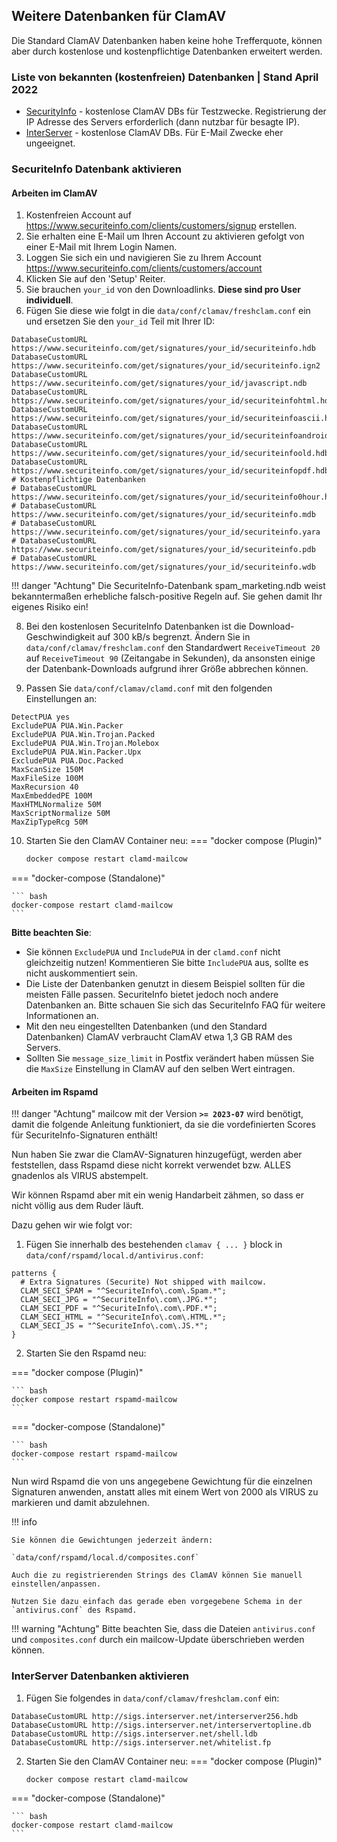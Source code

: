 ## Weitere Datenbanken für ClamAV

Die Standard ClamAV Datenbanken haben keine hohe Trefferquote, können aber durch kostenlose und kostenpflichtige Datenbanken erweitert werden.

### Liste von bekannten (kostenfreien) Datenbanken | Stand April 2022

- [SecurityInfo](https://www.securiteinfo.com/) - kostenlose ClamAV DBs für Testzwecke. Registrierung der IP Adresse des Servers erforderlich (dann nutzbar für besagte IP).
- [InterServer](http://rbluri.interserver.net/) - kostenlose ClamAV DBs. Für E-Mail Zwecke eher ungeeignet.

### SecuriteInfo Datenbank aktivieren
#### Arbeiten im ClamAV

1. Kostenfreien Account auf https://www.securiteinfo.com/clients/customers/signup erstellen.
2. Sie erhalten eine E-Mail um Ihren Account zu aktivieren gefolgt von einer E-Mail mit Ihrem Login Namen.
3. Loggen Sie sich ein und navigieren Sie zu Ihrem Account https://www.securiteinfo.com/clients/customers/account
4. Klicken Sie auf den 'Setup' Reiter.
5. Sie brauchen `your_id` von den Downloadlinks. **Diese sind pro User individuell**.
7. Fügen Sie diese wie folgt in die `data/conf/clamav/freshclam.conf` ein und ersetzen Sie den `your_id` Teil mit Ihrer ID:
```
DatabaseCustomURL https://www.securiteinfo.com/get/signatures/your_id/securiteinfo.hdb
DatabaseCustomURL https://www.securiteinfo.com/get/signatures/your_id/securiteinfo.ign2
DatabaseCustomURL https://www.securiteinfo.com/get/signatures/your_id/javascript.ndb
DatabaseCustomURL https://www.securiteinfo.com/get/signatures/your_id/securiteinfohtml.hdb
DatabaseCustomURL https://www.securiteinfo.com/get/signatures/your_id/securiteinfoascii.hdb
DatabaseCustomURL https://www.securiteinfo.com/get/signatures/your_id/securiteinfoandroid.hdb
DatabaseCustomURL https://www.securiteinfo.com/get/signatures/your_id/securiteinfoold.hdb
DatabaseCustomURL https://www.securiteinfo.com/get/signatures/your_id/securiteinfopdf.hdb
# Kostenpflichtige Datenbanken
# DatabaseCustomURL https://www.securiteinfo.com/get/signatures/your_id/securiteinfo0hour.hdb
# DatabaseCustomURL https://www.securiteinfo.com/get/signatures/your_id/securiteinfo.mdb
# DatabaseCustomURL https://www.securiteinfo.com/get/signatures/your_id/securiteinfo.yara
# DatabaseCustomURL https://www.securiteinfo.com/get/signatures/your_id/securiteinfo.pdb
# DatabaseCustomURL https://www.securiteinfo.com/get/signatures/your_id/securiteinfo.wdb
```

!!! danger "Achtung"
    Die SecuriteInfo-Datenbank spam_marketing.ndb weist bekanntermaßen erhebliche falsch-positive Regeln auf. Sie gehen damit Ihr eigenes Risiko ein!

8. Bei den kostenlosen SecuriteInfo Datenbanken ist die Download-Geschwindigkeit auf 300 kB/s begrenzt. Ändern Sie in `data/conf/clamav/freshclam.conf` den Standardwert `ReceiveTimeout 20` auf `ReceiveTimeout 90` (Zeitangabe in Sekunden), da ansonsten einige der Datenbank-Downloads aufgrund ihrer Größe abbrechen können.

9. Passen Sie `data/conf/clamav/clamd.conf` mit den folgenden Einstellungen an:
```
DetectPUA yes
ExcludePUA PUA.Win.Packer
ExcludePUA PUA.Win.Trojan.Packed
ExcludePUA PUA.Win.Trojan.Molebox
ExcludePUA PUA.Win.Packer.Upx
ExcludePUA PUA.Doc.Packed
MaxScanSize 150M
MaxFileSize 100M
MaxRecursion 40
MaxEmbeddedPE 100M
MaxHTMLNormalize 50M
MaxScriptNormalize 50M
MaxZipTypeRcg 50M
```
10. Starten Sie den ClamAV Container neu:
=== "docker compose (Plugin)"

    ``` bash
    docker compose restart clamd-mailcow
    ```

=== "docker-compose (Standalone)"

    ``` bash
    docker-compose restart clamd-mailcow
    ```

**Bitte beachten Sie**:

- Sie können `ExcludePUA` und `IncludePUA` in der `clamd.conf` nicht gleichzeitig nutzen! Kommentieren Sie bitte `IncludePUA` aus, sollte es nicht auskommentiert sein.
- Die Liste der Datenbanken genutzt in diesem Beispiel sollten für die meisten Fälle passen. SecuriteInfo bietet jedoch noch andere Datenbanken an. Bitte schauen Sie sich das SecuriteInfo FAQ für weitere Informationen an.
- Mit den neu eingestellten Datenbanken (und den Standard Datenbanken) ClamAV verbraucht ClamAV etwa 1,3 GB RAM des Servers.
- Sollten Sie `message_size_limit` in Postfix verändert haben müssen Sie die `MaxSize` Einstellung in ClamAV auf den selben Wert eintragen.

#### Arbeiten im Rspamd

!!! danger "Achtung"
    mailcow mit der Version **`>= 2023-07`** wird benötigt, damit die folgende Anleitung funktioniert, da sie die vordefinierten Scores für SecuriteInfo-Signaturen enthält!

Nun haben Sie zwar die ClamAV-Signaturen hinzugefügt, werden aber feststellen, dass Rspamd diese nicht korrekt verwendet bzw. ALLES gnadenlos als VIRUS abstempelt.

Wir können Rspamd aber mit ein wenig Handarbeit zähmen, so dass er nicht völlig aus dem Ruder läuft.

Dazu gehen wir wie folgt vor:

1. Fügen Sie innerhalb des bestehenden `clamav { ... }` block in `data/conf/rspamd/local.d/antivirus.conf`:

```
patterns {
  # Extra Signatures (Securite) Not shipped with mailcow.
  CLAM_SECI_SPAM = "^SecuriteInfo\.com\.Spam.*";
  CLAM_SECI_JPG = "^SecuriteInfo\.com\.JPG.*";
  CLAM_SECI_PDF = "^SecuriteInfo\.com\.PDF.*";
  CLAM_SECI_HTML = "^SecuriteInfo\.com\.HTML.*";
  CLAM_SECI_JS = "^SecuriteInfo\.com\.JS.*";
}
```

2. Starten Sie den Rspamd neu:

=== "docker compose (Plugin)"

    ``` bash
    docker compose restart rspamd-mailcow
    ```

=== "docker-compose (Standalone)"

    ``` bash
    docker-compose restart rspamd-mailcow
    ```

Nun wird Rspamd die von uns angegebene Gewichtung für die einzelnen Signaturen anwenden, anstatt alles mit einem Wert von 2000 als VIRUS zu markieren und damit abzulehnen.

!!! info

    Sie können die Gewichtungen jederzeit ändern:

    `data/conf/rspamd/local.d/composites.conf`

    Auch die zu registrierenden Strings des ClamAV können Sie manuell einstellen/anpassen.

    Nutzen Sie dazu einfach das gerade eben vorgegebene Schema in der `antivirus.conf` des Rspamd.


!!! warning "Achtung"
    Bitte beachten Sie, dass die Dateien `antivirus.conf` und `composites.conf` durch ein mailcow-Update überschrieben werden können.


### InterServer Datenbanken aktivieren

1. Fügen Sie folgendes in `data/conf/clamav/freshclam.conf` ein:
```
DatabaseCustomURL http://sigs.interserver.net/interserver256.hdb
DatabaseCustomURL http://sigs.interserver.net/interservertopline.db
DatabaseCustomURL http://sigs.interserver.net/shell.ldb
DatabaseCustomURL http://sigs.interserver.net/whitelist.fp
```
2. Starten Sie den ClamAV Container neu:
=== "docker compose (Plugin)"

    ``` bash
    docker compose restart clamd-mailcow
    ```

=== "docker-compose (Standalone)"

    ``` bash
    docker-compose restart clamd-mailcow
    ```

